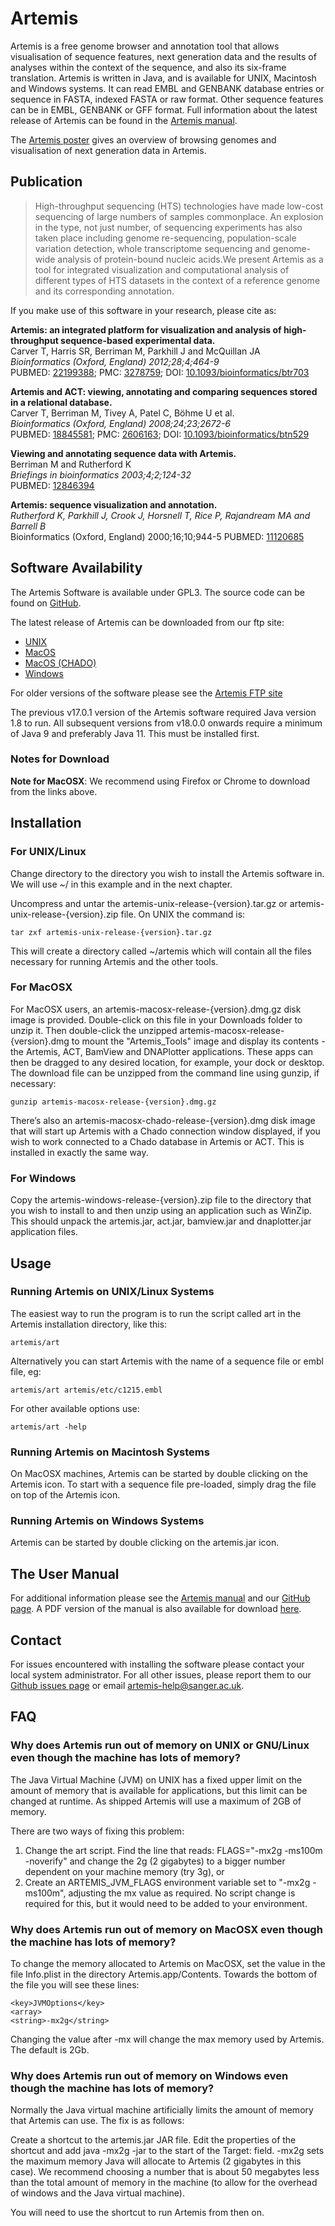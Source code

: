 # Artemis
Artemis is a free genome browser and annotation tool that allows visualisation of sequence features, next generation data and the results of analyses within the context of the sequence, and also its six-frame translation.
Artemis is written in Java, and is available for UNIX, Macintosh and Windows systems. It can read EMBL and GENBANK database entries or sequence in FASTA, indexed FASTA or raw format. Other sequence features can be in EMBL, GENBANK or GFF format.
Full information about the latest release of Artemis can be found in the [Artemis manual](https://sanger-pathogens.github.io/Artemis/Artemis/artemis-manual.html).

The [Artemis poster](https://sanger-pathogens.github.io/Artemis/Artemis/artemis_genome_informatics_2010.pdf) gives an overview of browsing genomes and visualisation of next generation data in Artemis.

## Publication

> High-throughput sequencing (HTS) technologies have made low-cost sequencing of large numbers of samples commonplace. An explosion in the type, not just number, of sequencing experiments has also taken place including genome re-sequencing, population-scale variation detection, whole transcriptome sequencing and genome-wide analysis of protein-bound nucleic acids.We present Artemis as a tool for integrated visualization and computational analysis of different types of HTS datasets in the context of a reference genome and its corresponding annotation.

If you make use of this software in your research, please cite as:

__Artemis: an integrated platform for visualization and analysis of high-throughput sequence-based experimental data.__  
Carver T, Harris SR, Berriman M, Parkhill J and McQuillan JA  
_Bioinformatics (Oxford, England) 2012;28;4;464-9_  
PUBMED: [22199388](http://ukpmc.ac.uk/abstract/MED/22199388); PMC: [3278759](http://ukpmc.ac.uk/articles/PMC3278759); DOI: [10.1093/bioinformatics/btr703](http://dx.doi.org/10.1093/bioinformatics/btr703)

__Artemis and ACT: viewing, annotating and comparing sequences stored in a relational database.__  
Carver T, Berriman M, Tivey A, Patel C, Böhme U et al.  
_Bioinformatics (Oxford, England) 2008;24;23;2672-6_  
PUBMED: [18845581](http://ukpmc.ac.uk/abstract/MED/18845581); PMC: [2606163](http://ukpmc.ac.uk/articles/PMC2606163); DOI: [10.1093/bioinformatics/btn529](http://dx.doi.org/10.1093/bioinformatics/btn529)

__Viewing and annotating sequence data with Artemis.__  
Berriman M and Rutherford K  
_Briefings in bioinformatics 2003;4;2;124-32_  
PUBMED: [12846394](http://ukpmc.ac.uk/abstract/MED/12846394)   

__Artemis: sequence visualization and annotation.__  
_Rutherford K, Parkhill J, Crook J, Horsnell T, Rice P, Rajandream MA and Barrell B_  
Bioinformatics (Oxford, England) 2000;16;10;944-5 PUBMED: [11120685](http://europepmc.org/abstract/MED/11120685)

## Software Availability
The Artemis Software is available under GPL3. The source code can be found on [GitHub](https://github.com/sanger-pathogens/Artemis).

The latest release of Artemis can be downloaded from our ftp site:

* [UNIX](ftp://ftp.sanger.ac.uk/pub/resources/software/artemis/artemis.tar.gz)
* [MacOS](ftp://ftp.sanger.ac.uk/pub/resources/software/artemis/artemis.dmg.gz)
* [MacOS (CHADO)](ftp://ftp.sanger.ac.uk/pub/resources/software/artemis/artemis.dmg.gz)
* [Windows](ftp://ftp.sanger.ac.uk/pub/resources/software/artemis/artemis-windows.zip)

For older versions of the software please see the [Artemis FTP site](ftp://ftp.sanger.ac.uk/pub/resources/software/artemis/)

The previous v17.0.1 version of the Artemis software required Java version 1.8 to run. All subsequent versions from v18.0.0 onwards require a minimum of Java 9 and preferably Java 11. This must be installed first.

### Notes for Download

__Note for MacOSX__: We recommend using Firefox or Chrome to download from the links above.

## Installation
### For UNIX/Linux
Change directory to the directory you wish to install the Artemis software in. We will use ~/ in this example and in the next chapter.

Uncompress and untar the artemis-unix-release-{version}.tar.gz or artemis-unix-release-{version}.zip file. On UNIX the command is:
```
tar zxf artemis-unix-release-{version}.tar.gz
```
This will create a directory called ~/artemis which will contain all the files necessary for running Artemis and the other tools.

### For MacOSX
For MacOSX users, an artemis-macosx-release-{version}.dmg.gz disk image is provided. Double-click on this file in your Downloads folder to unzip it. Then double-click the unzipped artemis-macosx-release-{version}.dmg to mount the "Artemis_Tools" image and display its contents - the Artemis, ACT, BamView and DNAPlotter applications. These apps can then be dragged to any desired location, for example, your dock or desktop. The download file can be unzipped from the command line using gunzip, if necessary:
```
gunzip artemis-macosx-release-{version}.dmg.gz
```
There’s also an artemis-macosx-chado-release-{version}.dmg disk image that will start up Artemis with a Chado connection window displayed, if you wish to work connected to a Chado database in Artemis or ACT. This is installed in exactly the same way.

### For Windows
Copy the artemis-windows-release-{version}.zip file to the directory that you wish to install to and then unzip using an application such as WinZip.
This should unpack the artemis.jar, act.jar, bamview.jar and dnaplotter.jar application files.

## Usage
### Running Artemis on UNIX/Linux Systems
The easiest way to run the program is to run the script called art in the Artemis installation directory, like this:
```
artemis/art
```
Alternatively you can start Artemis with the name of a sequence file or embl file, eg:
```
artemis/art artemis/etc/c1215.embl
```
For other available options use:
```
artemis/art -help
```
### Running Artemis on Macintosh Systems
On MacOSX machines, Artemis can be started by double clicking on the Artemis icon.
To start with a sequence file pre-loaded, simply drag the file on top of the Artemis icon.

### Running Artemis on Windows Systems
Artemis can be started by double clicking on the artemis.jar icon.

## The User Manual
For additional information please see the [Artemis manual](https://sanger-pathogens.github.io/Artemis/Artemis/artemis-manual.html) and our [GitHub page](https://github.com/sanger-pathogens/Artemis/). A PDF version of the manual is also available for download [here](https://sanger-pathogens.github.io/Artemis/Artemis/artemis-manual.pdf).

## Contact
For issues encountered with installing the software please contact your local system administrator. For all other issues, please report them to our [Github issues page](https://github.com/sanger-pathogens/Artemis/issues) or email <artemis-help@sanger.ac.uk>.

## FAQ
### Why does Artemis run out of memory on UNIX or GNU/Linux even though the machine has lots of memory?
The Java Virtual Machine (JVM) on UNIX has a fixed upper limit on the amount of memory that is available for applications, but this limit can be changed at runtime. As shipped Artemis will use a maximum of 2GB of memory.

There are two ways of fixing this problem:
1. Change the art script. Find the line that reads: FLAGS="-mx2g -ms100m -noverify" and change the 2g (2 gigabytes) to a bigger number dependent on your machine memory (try 3g), or
2. Create an ARTEMIS_JVM_FLAGS environment variable set to "-mx2g -ms100m", adjusting the mx value as required. No script change is required for this, but it would need to be added to your environment.

### Why does Artemis run out of memory on MacOSX even though the machine has lots of memory?
To change the memory allocated to Artemis on MacOSX, set the value in the file Info.plist in the directory Artemis.app/Contents. Towards the bottom of the file you will see these lines:
```
<key>JVMOptions</key>
<array>
<string>-mx2g</string>
```
Changing the value after -mx will change the max memory used by Artemis. The default is 2Gb.

### Why does Artemis run out of memory on Windows even though the machine has lots of memory?
Normally the Java virtual machine artificially limits the amount of memory that Artemis can use. The fix is as follows:

Create a shortcut to the artemis.jar JAR file. Edit the properties of the shortcut and add java -mx2g -jar to the start of the Target: field. -mx2g sets the maximum memory Java will allocate to Artemis (2 gigabytes in this case). We recommend choosing a number that is about 50 megabytes less than the total amount of memory in the machine (to allow for the overhead of windows and the Java virtual machine).

You will need to use the shortcut to run Artemis from then on.
